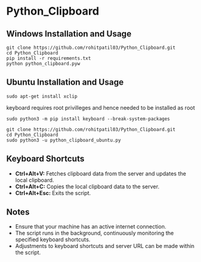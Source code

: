 # Python_Clipboard

## Windows Installation and Usage
```
git clone https://github.com/rohitpatil03/Python_Clipboard.git
cd Python_Clipboard
pip install -r requirements.txt
python python_clipboard.pyw
```

## Ubuntu Installation and Usage
```
sudo apt-get install xclip
```
keyboard requires root privilleges and hence needed to be installed as root
```
sudo python3 -m pip install keyboard --break-system-packages
```
```
git clone https://github.com/rohitpatil03/Python_Clipboard.git
cd Python_Clipboard
sudo python3 -u python_clipboard_ubuntu.py
```


## Keyboard Shortcuts

- **Ctrl+Alt+V:** Fetches clipboard data from the server and updates the local clipboard.
- **Ctrl+Alt+C:** Copies the local clipboard data to the server.
- **Ctrl+Alt+Esc:** Exits the script.

## Notes

- Ensure that your machine has an active internet connection.
- The script runs in the background, continuously monitoring the specified keyboard shortcuts.
- Adjustments to keyboard shortcuts and server URL can be made within the script.
